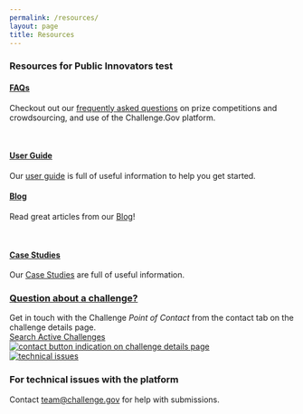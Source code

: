 ```yaml
---
permalink: /resources/
layout: page
title: Resources
---
```


<!--
# Resources for Public Solvers
Check out our <a href="{{ site.baseurl }}/assets/document-library/ChallengeGov_Solver_FAQ.pdf" target="_blank" rel="noopener">Frequently Asked Questions</a> about [Challenge.Gov](https://www.challenge.gov/) and federal prize competitions and crowdsourcing campaigns.

Our <a href="{{ site.baseurl }}/assets/document-library/ChallengeGov_Public_Solver_User_Guide_Oct2021.pdf" target="_blank" rel="noopener">User Guide</a> is full of useful information to help you get started. -->

<section class="content help-page">
  <div class="container-fluid">
    <div class="row">
      <div class="col-md-12">
        <h3 class="text-center mb-4 font-weight-bold">Resources for Public Innovators test</h3>
        <div class="card help-card p-4 my-5 mx-auto">
          <div class="d-flex flex-row justify-content-around mt-4 help-page__getting-started-content">
          <!-- FAQ -->
            <div class="col-md-6 text-center help-card__section">
              <a href="{{ site.baseurl }}/assets/document-library/ChallengeGov_Solver_FAQ.pdf" target="_blank" rel="noopener"><i class="dashboard-card-icon fa fa-question-circle"></i></a>
              <a href="{{ site.baseurl }}/assets/document-library/ChallengeGov_Solver_FAQ.pdf" target="_blank" rel="noopener"><h4 class="m-4">FAQs</h4></a>
              <p>Checkout out our <a href="{{ site.baseurl }}/assets/document-library/ChallengeGov_Solver_FAQ.pdf" target="_blank" rel="noopener">frequently asked questions</a> on prize competitions and crowdsourcing, and use of the Challenge.Gov platform.</p>
            </div>
            <span class="vr-light">&nbsp;</span>
          <!-- User -->
            <div class="text-center help-card__section">
              <a href="{{ site.baseurl }}/assets/document-library/ChallengeGov_Public_Solver_User_Guide_Oct2021.pdf" target="_blank" rel="noopener"><i class="dashboard-card-icon fa fa-tools" style="color: #FA9441; font-size: 3em;"></i></a>
              <a href="{{ site.baseurl }}/assets/document-library/ChallengeGov_Public_Solver_User_Guide_Oct2021.pdf" target="_blank" rel="noopener"><h4 class="m-4">User Guide</h4></a>
              <p>Our <a href="{{ site.baseurl }}/assets/document-library/ChallengeGov_Public_Solver_User_Guide_Oct2021.pdf" target="_blank" rel="noopener">user guide</a> is full of useful information to help you get started.</p>
            </div>
          </div>
        </div>
         <div class="card help-card p-4 my-5 mx-auto">
          <div class="d-flex flex-row justify-content-around mt-4 help-page__getting-started-content">
          <!-- Blog -->
            <div class="text-center help-card__section">
              <a href="https://www.challenge.gov/blog/" target="_blank" rel="noopener"><i class="fa fa-regular fa-newspaper"></i></a>
              <a href="https://www.challenge.gov/blog/" target="_blank" rel="noopener"><h4 class="m-4">Blog</h4></a>
              <p>Read great articles from our <a href="https://www.challenge.gov/blog/" target="_blank" rel="noopener">Blog</a>!</p>
            </div>
            <span class="vr-light">&nbsp;</span>
            <!-- Case Studies -->
            <div class="text-center help-card__section">
              <a href="https://www.challenge.gov/toolkit/case-studies/" target="_blank" rel="noopener"><i class="fa fa-solid fa-folder"></i></a>
              <a href="https://www.challenge.gov/toolkit/case-studies/" target="_blank" rel="noopener"><h4 class="m-4">Case Studies</h4></a>
              <p>Our <a href="https://www.challenge.gov/toolkit/case-studies/" target="_blank" rel="noopener">Case Studies</a> are full of useful information.</p>
            </div>
          </div>
        </div>
        <div class="card help-card p-4 my-5 mx-auto help-page__question-section">
        <!-- Contact -->
          <div class="d-flex flex-row justify-content-around py-3">
            <div class="w-50 px-5 my-auto left-section">
              <a href="https://www.challenge.gov/" target="_blank"><h3 class="mb-4 font-weight-bold">Question about a challenge?</h3></a>
              <span>Get in touch with the Challenge <em>Point of Contact</em> from the contact tab on the challenge details page.</span>
              <br />
              <span><a href="https://www.challenge.gov/" target="_blank">Search Active Challenges</a></span>
            </div>
            <div class="text-center w-50 right-section">
              <a href="https://www.challenge.gov/" target="_blank"><img src="{{ site.baseurl }}/assets/images/icons/challenge_details_page.svg" alt="contact button indication on challenge details page" title="Contact indication" /></a>
            </div>
          </div>
        </div>
        <div class="card help-card p-4 my-5 mx-auto help-page__technical-issues">
        <!-- Technical issues -->
          <div class="d-flex flex-row py-4">
            <div class="text-center mx-5 left-section">
              <a href="mailto: team@challenge.gov" target="_blank"><img src="{{ site.baseurl }}/assets/images/icons/click.svg" alt="technical issues" title="Technical Issues" /></a>
            </div>
            <div class="w-50 mx-5 my-auto right-section">
              <h3 class="mb-4 font-weight-bold">For technical issues with the platform</h3>
              <span>Contact <a href="mailto: team@challenge.gov" target="_blank">team@challenge.gov</a> for help with submissions.</span>
            </div>
          </div>
        </div>
      </div>
    </div>
  </div>
</section>
